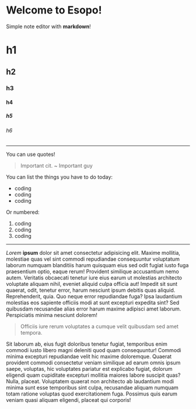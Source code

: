 # Welcome to Esopo!

Simple note editor with **markdown**!

# h1

## h2

### h3

#### h4

##### h5

###### h6

---

You can use quotes!

> Important cit.
> \~ Important guy

You can list the things you have to do today:
- coding
- coding
- coding

Or numbered:
1. coding
2. coding
3. coding

---

_Lorem_ **ipsum** dolor sit amet consectetur adipisicing elit. Maxime mollitia,
molestiae quas vel sint commodi repudiandae consequuntur voluptatum laborum
numquam blanditiis harum quisquam eius sed odit fugiat iusto fuga praesentium
optio, eaque rerum! Provident similique accusantium nemo autem. Veritatis
obcaecati tenetur iure eius earum ut molestias architecto voluptate aliquam
nihil, eveniet aliquid culpa officia aut! Impedit sit sunt quaerat, odit,
tenetur error, harum nesciunt ipsum debitis quas aliquid. Reprehenderit,
quia. Quo neque error repudiandae fuga? Ipsa laudantium molestias eos
sapiente officiis modi at sunt excepturi expedita sint? Sed quibusdam
recusandae alias error harum maxime adipisci amet laborum. Perspiciatis
minima nesciunt dolorem!


> Officiis iure rerum voluptates a cumque velit quibusdam sed amet tempora.

Sit laborum ab, eius fugit doloribus tenetur
fugiat, temporibus enim commodi iusto libero magni deleniti quod quam
consequuntur! Commodi minima excepturi repudiandae velit hic maxime
doloremque. Quaerat provident commodi consectetur veniam similique ad
earum omnis ipsum saepe, voluptas, hic voluptates pariatur est explicabo
fugiat, dolorum eligendi quam cupiditate excepturi mollitia maiores labore
suscipit quas? Nulla, placeat. Voluptatem quaerat non architecto ab laudantium
modi minima sunt esse temporibus sint culpa, recusandae aliquam numquam
totam ratione voluptas quod exercitationem fuga. Possimus quis earum veniam
quasi aliquam eligendi, placeat qui corporis!
